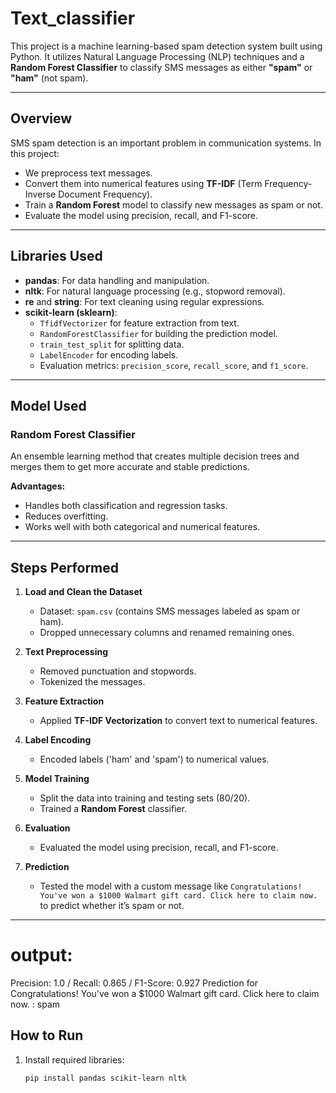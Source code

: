 # Text_classifier

This project is a machine learning-based spam detection system built using Python. It utilizes Natural Language Processing (NLP) techniques and a **Random Forest Classifier** to classify SMS messages as either **"spam"** or **"ham"** (not spam).

---

## Overview

SMS spam detection is an important problem in communication systems. In this project:

- We preprocess text messages.
- Convert them into numerical features using **TF-IDF** (Term Frequency-Inverse Document Frequency).
- Train a **Random Forest** model to classify new messages as spam or not.
- Evaluate the model using precision, recall, and F1-score.

---

## Libraries Used

- **pandas**: For data handling and manipulation.
- **nltk**: For natural language processing (e.g., stopword removal).
- **re** and **string**: For text cleaning using regular expressions.
- **scikit-learn (sklearn)**:
  - `TfidfVectorizer` for feature extraction from text.
  - `RandomForestClassifier` for building the prediction model.
  - `train_test_split` for splitting data.
  - `LabelEncoder` for encoding labels.
  - Evaluation metrics: `precision_score`, `recall_score`, and `f1_score`.

---

## Model Used

### Random Forest Classifier

An ensemble learning method that creates multiple decision trees and merges them to get more accurate and stable predictions.

**Advantages:**
- Handles both classification and regression tasks.
- Reduces overfitting.
- Works well with both categorical and numerical features.

---

## Steps Performed

1. **Load and Clean the Dataset**
   - Dataset: `spam.csv` (contains SMS messages labeled as spam or ham).
   - Dropped unnecessary columns and renamed remaining ones.

2. **Text Preprocessing**
   - Removed punctuation and stopwords.
   - Tokenized the messages.

3. **Feature Extraction**
   - Applied **TF-IDF Vectorization** to convert text to numerical features.

4. **Label Encoding**
   - Encoded labels ('ham' and 'spam') to numerical values.

5. **Model Training**
   - Split the data into training and testing sets (80/20).
   - Trained a **Random Forest** classifier.

6. **Evaluation**
   - Evaluated the model using precision, recall, and F1-score.

7. **Prediction**
   - Tested the model with a custom message like `Congratulations! You've won a $1000 Walmart gift card. Click here to claim now.` to predict whether it’s spam or not.

---
# output:
Precision: 1.0 / Recall: 0.865 / F1-Score: 0.927
Prediction for Congratulations! You've won a $1000 Walmart gift card. Click here to claim now. : spam

## How to Run

1. Install required libraries:
   ```bash
   pip install pandas scikit-learn nltk
